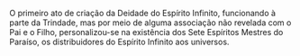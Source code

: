 ﻿O primeiro ato de criação da Deidade do Espírito Infinito, funcionando à parte da Trindade, mas por meio de alguma associação não revelada com o Pai e o Filho, personalizou-se na existência dos Sete Espíritos Mestres do Paraíso, os distribuidores do Espírito Infinito aos universos.